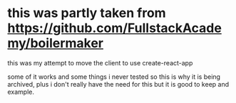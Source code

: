 # this was partly taken from https://github.com/FullstackAcademy/boilermaker

this was my attempt to move the client to use create-react-app

some of it works and some things i never tested so this is why it is being archived, plus i don't really have the need for this but it is good to keep and example. 
